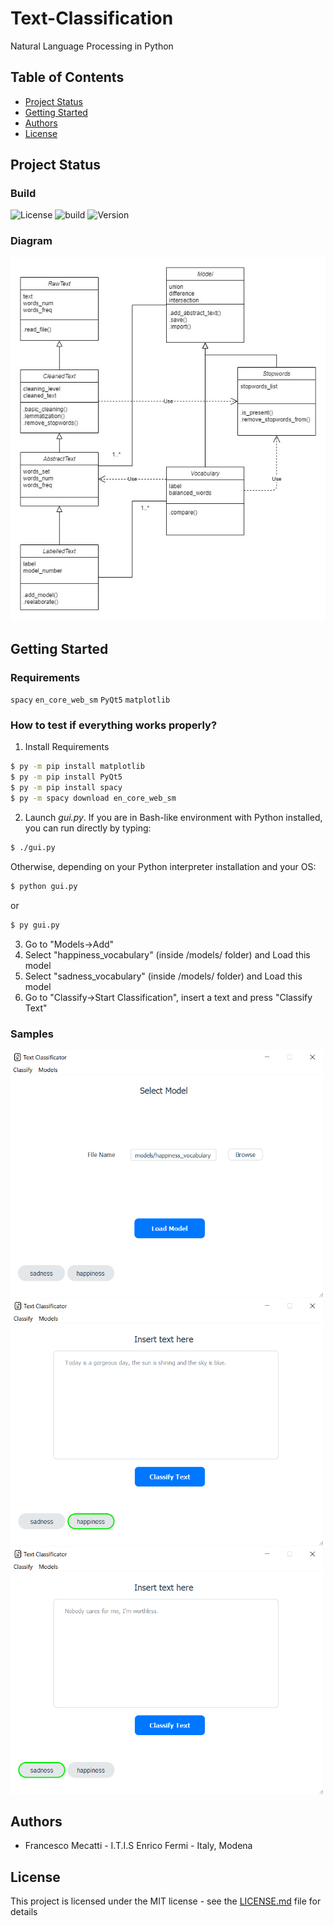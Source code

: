 # Text-Classification
Natural Language Processing in Python


## Table of Contents
* [Project Status](#project-status)
* [Getting Started](#getting-started)
* [Authors](#authors)
* [License](#license)

## Project Status

### Build

![License](https://img.shields.io/badge/license-MIT-brightgreen) ![build](https://img.shields.io/badge/build-passed-brightgreen) ![Version](https://img.shields.io/badge/version-2.0.0-blue)


### Diagram

![Diagram](Diagram.jpg)


## Getting Started

### Requirements

`spacy`
`en_core_web_sm`
`PyQt5`
`matplotlib`

### How to test if everything works properly?

1. Install Requirements
  ```sh
  $ py -m pip install matplotlib
  $ py -m pip install PyQt5
  $ py -m pip install spacy
  $ py -m spacy download en_core_web_sm
  ```
2. Launch *gui.py*.
  If you are in Bash-like environment with Python installed, you can run directly by typing:

  ```sh
  $ ./gui.py
  ```

  Otherwise, depending on your Python interpreter installation and your OS:

  ```sh
  $ python gui.py
  ```
  or
  ```sh
  $ py gui.py
  ```
3. Go to "Models->Add"
4. Select "happiness_vocabulary" (inside /models/ folder) and Load this model
5. Select "sadness_vocabulary" (inside /models/ folder) and Load this model
6. Go to "Classify->Start Classification", insert a text and press "Classify Text"

### Samples

<kbd><img src="Sample1.png" width=500 /></kbd>
<kbd><img src="Sample2.png" width=500 /></kbd>
<kbd><img src="Sample3.png" width=500 /></kbd>

## Authors

 - Francesco Mecatti - I.T.I.S Enrico Fermi - Italy, Modena

## License
This project is licensed under the MIT license - see the [LICENSE.md](license.md) file for details
